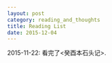 ```yaml
---
layout: post
category: reading_and_thoughts
title: Reading List
date: 2015-12-04
---
```


2015-11-22: 看完了<癸酉本石头记>.